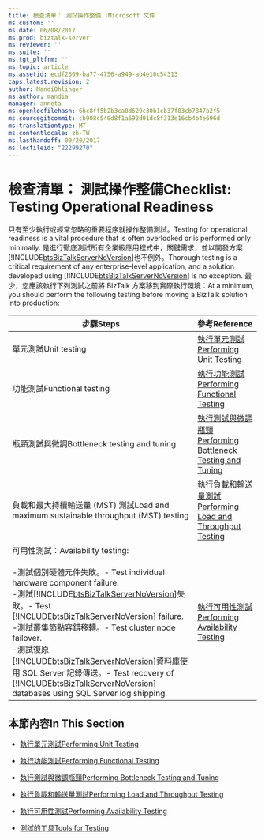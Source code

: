 ```yaml
---
title: 檢查清單： 測試操作整備 |Microsoft 文件
ms.custom: ''
ms.date: 06/08/2017
ms.prod: biztalk-server
ms.reviewer: ''
ms.suite: ''
ms.tgt_pltfrm: ''
ms.topic: article
ms.assetid: ecdf2609-ba77-4756-a949-ab4e10c54313
caps.latest.revision: 2
author: MandiOhlinger
ms.author: mandia
manager: anneta
ms.openlocfilehash: 6bc8ff5b2b3ca8d629c30b1cb37f83cb7847b2f5
ms.sourcegitcommit: cb908c540d8f1a692d01dc8f313e16cb4b4e696d
ms.translationtype: MT
ms.contentlocale: zh-TW
ms.lasthandoff: 09/20/2017
ms.locfileid: "22299270"
---
```

# <a name="checklist-testing-operational-readiness"></a><span data-ttu-id="f6911-102">檢查清單： 測試操作整備</span><span class="sxs-lookup"><span data-stu-id="f6911-102">Checklist: Testing Operational Readiness</span></span>
<span data-ttu-id="f6911-103">只有至少執行或經常忽略的重要程序就操作整備測試。</span><span class="sxs-lookup"><span data-stu-id="f6911-103">Testing for operational readiness is a vital procedure that is often overlooked or is performed only minimally.</span></span> <span data-ttu-id="f6911-104">是進行徹底測試所有企業級應用程式中，關鍵需求，並以開發方案[!INCLUDE[btsBizTalkServerNoVersion](../includes/btsbiztalkservernoversion-md.md)]也不例外。</span><span class="sxs-lookup"><span data-stu-id="f6911-104">Thorough testing is a critical requirement of any enterprise-level application, and a solution developed using [!INCLUDE[btsBizTalkServerNoVersion](../includes/btsbiztalkservernoversion-md.md)] is no exception.</span></span> <span data-ttu-id="f6911-105">最少，您應該執行下列測試之前將 BizTalk 方案移到實際執行環境：</span><span class="sxs-lookup"><span data-stu-id="f6911-105">At a minimum, you should perform the following testing before moving a BizTalk solution into production:</span></span>  
  
|<span data-ttu-id="f6911-106">步驟</span><span class="sxs-lookup"><span data-stu-id="f6911-106">Steps</span></span>|<span data-ttu-id="f6911-107">參考</span><span class="sxs-lookup"><span data-stu-id="f6911-107">Reference</span></span>|  
|-----------|---------------|  
|<span data-ttu-id="f6911-108">單元測試</span><span class="sxs-lookup"><span data-stu-id="f6911-108">Unit testing</span></span>|[<span data-ttu-id="f6911-109">執行單元測試</span><span class="sxs-lookup"><span data-stu-id="f6911-109">Performing Unit Testing</span></span>](../technical-guides/performing-unit-testing.md)|  
|<span data-ttu-id="f6911-110">功能測試</span><span class="sxs-lookup"><span data-stu-id="f6911-110">Functional testing</span></span>|[<span data-ttu-id="f6911-111">執行功能測試</span><span class="sxs-lookup"><span data-stu-id="f6911-111">Performing Functional Testing</span></span>](../technical-guides/performing-functional-testing.md)|  
|<span data-ttu-id="f6911-112">瓶頸測試與微調</span><span class="sxs-lookup"><span data-stu-id="f6911-112">Bottleneck testing and tuning</span></span>|[<span data-ttu-id="f6911-113">執行測試與微調瓶頸</span><span class="sxs-lookup"><span data-stu-id="f6911-113">Performing Bottleneck Testing and Tuning</span></span>](../technical-guides/performing-bottleneck-testing-and-tuning.md)|  
|<span data-ttu-id="f6911-114">負載和最大持續輸送量 (MST) 測試</span><span class="sxs-lookup"><span data-stu-id="f6911-114">Load and maximum sustainable throughput (MST) testing</span></span>|[<span data-ttu-id="f6911-115">執行負載和輸送量測試</span><span class="sxs-lookup"><span data-stu-id="f6911-115">Performing Load and Throughput Testing</span></span>](../technical-guides/performing-load-and-throughput-testing.md)|  
|<span data-ttu-id="f6911-116">可用性測試：</span><span class="sxs-lookup"><span data-stu-id="f6911-116">Availability testing:</span></span><br /><br /> <span data-ttu-id="f6911-117">-測試個別硬體元件失敗。</span><span class="sxs-lookup"><span data-stu-id="f6911-117">-   Test individual hardware component failure.</span></span><br /><span data-ttu-id="f6911-118">-測試[!INCLUDE[btsBizTalkServerNoVersion](../includes/btsbiztalkservernoversion-md.md)]失敗。</span><span class="sxs-lookup"><span data-stu-id="f6911-118">-   Test [!INCLUDE[btsBizTalkServerNoVersion](../includes/btsbiztalkservernoversion-md.md)] failure.</span></span><br /><span data-ttu-id="f6911-119">-測試叢集節點容錯移轉。</span><span class="sxs-lookup"><span data-stu-id="f6911-119">-   Test cluster node failover.</span></span><br /><span data-ttu-id="f6911-120">-測試復原[!INCLUDE[btsBizTalkServerNoVersion](../includes/btsbiztalkservernoversion-md.md)]資料庫使用 SQL Server 記錄傳送。</span><span class="sxs-lookup"><span data-stu-id="f6911-120">-   Test recovery of [!INCLUDE[btsBizTalkServerNoVersion](../includes/btsbiztalkservernoversion-md.md)] databases using SQL Server log shipping.</span></span>|[<span data-ttu-id="f6911-121">執行可用性測試</span><span class="sxs-lookup"><span data-stu-id="f6911-121">Performing Availability Testing</span></span>](../technical-guides/performing-availability-testing.md)|  
  
## <a name="in-this-section"></a><span data-ttu-id="f6911-122">本節內容</span><span class="sxs-lookup"><span data-stu-id="f6911-122">In This Section</span></span>  
  
-   [<span data-ttu-id="f6911-123">執行單元測試</span><span class="sxs-lookup"><span data-stu-id="f6911-123">Performing Unit Testing</span></span>](../technical-guides/performing-unit-testing.md)  
  
-   [<span data-ttu-id="f6911-124">執行功能測試</span><span class="sxs-lookup"><span data-stu-id="f6911-124">Performing Functional Testing</span></span>](../technical-guides/performing-functional-testing.md)  
  
-   [<span data-ttu-id="f6911-125">執行測試與微調瓶頸</span><span class="sxs-lookup"><span data-stu-id="f6911-125">Performing Bottleneck Testing and Tuning</span></span>](../technical-guides/performing-bottleneck-testing-and-tuning.md)  
  
-   [<span data-ttu-id="f6911-126">執行負載和輸送量測試</span><span class="sxs-lookup"><span data-stu-id="f6911-126">Performing Load and Throughput Testing</span></span>](../technical-guides/performing-load-and-throughput-testing.md)  
  
-   [<span data-ttu-id="f6911-127">執行可用性測試</span><span class="sxs-lookup"><span data-stu-id="f6911-127">Performing Availability Testing</span></span>](../technical-guides/performing-availability-testing.md)  
  
-   [<span data-ttu-id="f6911-128">測試的工具</span><span class="sxs-lookup"><span data-stu-id="f6911-128">Tools for Testing</span></span>](~/technical-guides/tools-for-testing.md)